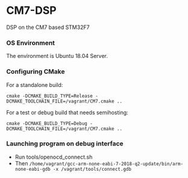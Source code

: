# CM7-DSP
DSP on the CM7 based STM32F7

### OS Environment
The environment is Ubuntu 18.04 Server. 

### Configuring CMake
For a standalone build:

`cmake -DCMAKE_BUILD_TYPE=Release -DCMAKE_TOOLCHAIN_FILE=/vagrant/CM7.cmake ..`

For a test or debug build that needs semihosting:

`cmake -DCMAKE_BUILD_TYPE=Debug -DCMAKE_TOOLCHAIN_FILE=/vagrant/CM7.cmake ..`

### Launching program on debug interface
* Run tools/openocd_connect.sh
* Then `/home/vagrant/gcc-arm-none-eabi-7-2018-q2-update/bin/arm-none-eabi-gdb -x /vagrant/tools/connect.gdb` 
